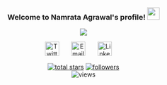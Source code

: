 

<!--
**Namrata-Agrawal/Namrata-Agrawal** is a ✨ _special_ ✨ repository because its `README.md` (this file) appears on your GitHub profile.

Here are some ideas to get you started:

- 🔭 I’m currently working on ...
- 🌱 I’m currently learning ...
- 👯 I’m looking to collaborate on ...
- 🤔 I’m looking for help with ...
- 💬 Ask me about ...
- 📫 How to reach me: ...
- 😄 Pronouns: ...
- ⚡ Fun fact: ...
-->

<h3 align="center">
  Welcome to Namrata Agrawal's profile!
  <img src="https://media.giphy.com/media/hvRJCLFzcasrR4ia7z/giphy.gif" width="28">
</h3>

<!-- Typing SVG by DenverCoder1 - https://github.com/DenverCoder1/readme-typing-svg -->
<p align="center">
  <a href="https://github.com/DenverCoder1/readme-typing-svg"><img src="https://readme-typing-svg.herokuapp.com/?lines=bSelf%20taught%20Machine%20Learning%20Engineer;Always%20Passionate%20for%20new%20skills;Exploring%20Sustainable%20Development&font=Fira%20Code&center=true&width=440&height=45&color=f75c7e&vCenter=true&size=22"></a>
</p>

<!-- Social icons section -->
<p align="center">
   <a href="https://twitter.com/travelcodingcat"><img width="32px" alt="Twitter" title="Twitter" src="https://i.imgur.com/LS08Auh.png"/></a>
  &#8287;&#8287;&#8287;&#8287;&#8287;
  <a href="aggarwalnamrata644@gmail.com"><img width="32px" alt="Email" title="Email" src="https://i.imgur.com/BzPmJl8.png"/></a>
  &#8287;&#8287;&#8287;&#8287;&#8287;
   <a href="https://www.linkedin.com/in/namrata-agrawal-/"><img width="32px" alt="LinkedIn" title="LinkedIn" src="https://i.imgur.com/mg8oOzZ.png"/></a>
  &#8287;&#8287;&#8287;&#8287;&#8287;
</p>

<!-- Social icon badges -->
<p align="center">
  <a href="https://github.com/Namrata-Agrawal?tab=repositories&sort=stargazers">
    <img alt="total stars" title="Total stars on GitHub" src="https://custom-icon-badges.herokuapp.com/badge/dynamic/json?logo=star&color=55960c&labelColor=488207&label=Stars&style=for-the-badge&query=%24.stars&url=https://api.github-star-counter.workers.dev/user/Namrata-Agrawal"/></a>
  <a href="https://github.com/Namrata-Agrawal?tab=followers">
    <img alt="followers" title="Follow me on Github" src="https://custom-icon-badges.herokuapp.com/github/followers/Namrata-Agrawal?color=236ad3&labelColor=1155ba&style=for-the-badge&logo=person-add&label=Follow&logoColor=white"/></a>
   <br><img alt="views" title="GitHub profile views" src="https://komarev.com/ghpvc/?username=Namrata-Agrawal"/>
</p>



